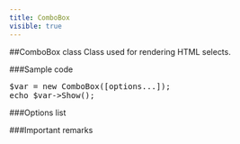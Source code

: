 ```yaml
---
title: ComboBox
visible: true
---
```


##ComboBox class
Class used for rendering HTML selects.


###Sample code
<pre>
$var = new ComboBox([options...]);
echo $var->Show();
</pre>


###Options list




###Important remarks

